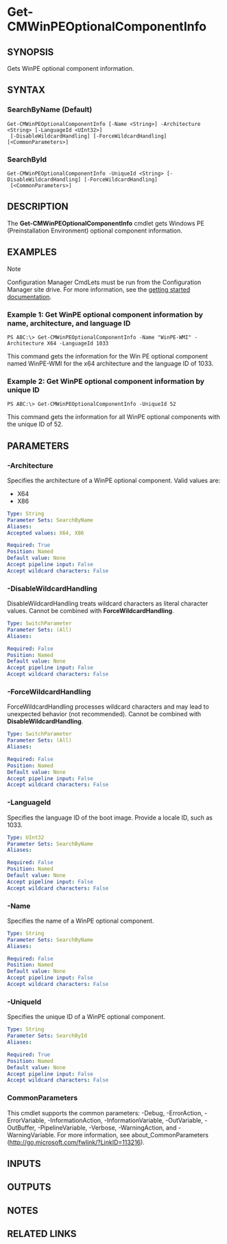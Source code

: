 ﻿---
external help file: AdminUI.PS.Osd.dll-Help.xml
ms.assetid: CC02B9EF-225A-46D8-BC9A-8CD46A64D7F3
online version: https://go.microsoft.com/fwlink/?linkid=834024
schema: 2.0.0
---

# Get-CMWinPEOptionalComponentInfo

## SYNOPSIS
Gets WinPE optional component information.

## SYNTAX

### SearchByName (Default)
```
Get-CMWinPEOptionalComponentInfo [-Name <String>] -Architecture <String> [-LanguageId <UInt32>]
 [-DisableWildcardHandling] [-ForceWildcardHandling] [<CommonParameters>]
```

### SearchById
```
Get-CMWinPEOptionalComponentInfo -UniqueId <String> [-DisableWildcardHandling] [-ForceWildcardHandling]
 [<CommonParameters>]
```

## DESCRIPTION
The **Get-CMWinPEOptionalComponentInfo** cmdlet gets Windows PE (Preinstallation Environment) optional component information.

## EXAMPLES

> [!NOTE]
> Configuration Manager CmdLets must be run from the Configuration Manager site drive. For more information, see the [getting started documentation](https://docs.microsoft.com/powershell/sccm/overview).


### Example 1: Get WinPE optional component information by name, architecture, and language ID
```
PS ABC:\> Get-CMWinPEOptionalComponentInfo -Name "WinPE-WMI" -Architecture X64 -LanguageId 1033
```

This command gets the information for the Win PE optional component named WinPE-WMI for the x64 architecture and the language ID of 1033.

### Example 2: Get WinPE optional component information by unique ID
```
PS ABC:\> Get-CMWinPEOptionalComponentInfo -UniqueId 52
```

This command gets the information for all WinPE optional components with the unique ID of 52.

## PARAMETERS

### -Architecture
Specifies the architecture of a WinPE optional component.
Valid values are:

- X64
- X86

```yaml
Type: String
Parameter Sets: SearchByName
Aliases: 
Accepted values: X64, X86

Required: True
Position: Named
Default value: None
Accept pipeline input: False
Accept wildcard characters: False
```

### -DisableWildcardHandling
DisableWildcardHandling treats wildcard characters as literal character values. Cannot be combined with **ForceWildcardHandling**.

```yaml
Type: SwitchParameter
Parameter Sets: (All)
Aliases: 

Required: False
Position: Named
Default value: None
Accept pipeline input: False
Accept wildcard characters: False
```

### -ForceWildcardHandling
ForceWildcardHandling processes wildcard characters and may lead to unexpected behavior (not recommended). Cannot be combined with **DisableWildcardHandling**.

```yaml
Type: SwitchParameter
Parameter Sets: (All)
Aliases: 

Required: False
Position: Named
Default value: None
Accept pipeline input: False
Accept wildcard characters: False
```

### -LanguageId
Specifies the language ID of the boot image.
Provide a locale ID, such as 1033.

```yaml
Type: UInt32
Parameter Sets: SearchByName
Aliases: 

Required: False
Position: Named
Default value: None
Accept pipeline input: False
Accept wildcard characters: False
```

### -Name
Specifies the name of a WinPE optional component.

```yaml
Type: String
Parameter Sets: SearchByName
Aliases: 

Required: False
Position: Named
Default value: None
Accept pipeline input: False
Accept wildcard characters: False
```

### -UniqueId
Specifies the unique ID of a WinPE optional component.

```yaml
Type: String
Parameter Sets: SearchById
Aliases: 

Required: True
Position: Named
Default value: None
Accept pipeline input: False
Accept wildcard characters: False
```

### CommonParameters
This cmdlet supports the common parameters: -Debug, -ErrorAction, -ErrorVariable, -InformationAction, -InformationVariable, -OutVariable, -OutBuffer, -PipelineVariable, -Verbose, -WarningAction, and -WarningVariable. For more information, see about_CommonParameters (http://go.microsoft.com/fwlink/?LinkID=113216).

## INPUTS

## OUTPUTS

## NOTES

## RELATED LINKS

